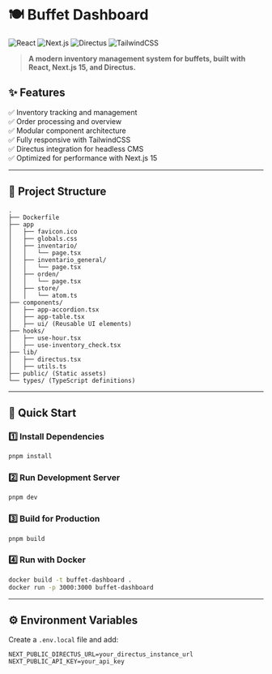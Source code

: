 # 🍽️ Buffet Dashboard

![React](https://img.shields.io/badge/React-18-blue?logo=react)
![Next.js](https://img.shields.io/badge/Next.js-15-black?logo=next.js)
![Directus](https://img.shields.io/badge/Directus-10-lightgrey?logo=directus)
![TailwindCSS](https://img.shields.io/badge/TailwindCSS-3-blue?logo=tailwind-css)

> **A modern inventory management system for buffets, built with React, Next.js 15, and Directus.**

## ✨ Features

✅ Inventory tracking and management  
✅ Order processing and overview  
✅ Modular component architecture  
✅ Fully responsive with TailwindCSS  
✅ Directus integration for headless CMS  
✅ Optimized for performance with Next.js 15  

---

## 📂 Project Structure

```plaintext
.  
├── Dockerfile  
├── app  
│   ├── favicon.ico  
│   ├── globals.css  
│   ├── inventario/  
│   │   └── page.tsx  
│   ├── inventario_general/  
│   │   └── page.tsx  
│   ├── orden/  
│   │   └── page.tsx  
│   ├── store/  
│   │   └── atom.ts  
├── components/  
│   ├── app-accordion.tsx  
│   ├── app-table.tsx  
│   ├── ui/ (Reusable UI elements)  
├── hooks/  
│   ├── use-hour.tsx  
│   ├── use-inventory_check.tsx  
├── lib/  
│   ├── directus.tsx  
│   ├── utils.ts  
├── public/ (Static assets)  
└── types/ (TypeScript definitions)  
```

---

## 🚀 Quick Start

### 1️⃣ Install Dependencies
```sh
pnpm install
```

### 2️⃣ Run Development Server
```sh
pnpm dev
```

### 3️⃣ Build for Production
```sh
pnpm build
```

### 4️⃣ Run with Docker
```sh
docker build -t buffet-dashboard .
docker run -p 3000:3000 buffet-dashboard
```

---

## ⚙️ Environment Variables
Create a `.env.local` file and add:
```env
NEXT_PUBLIC_DIRECTUS_URL=your_directus_instance_url
NEXT_PUBLIC_API_KEY=your_api_key
```

